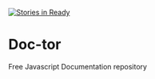 [![Stories in Ready](https://badge.waffle.io/lfox91/Doc-tor.png?label=ready&title=Ready)](https://waffle.io/lfox91/Doc-tor)

# Doc-tor
Free Javascript Documentation repository
